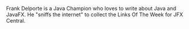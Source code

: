 Frank Delporte is a Java Champion who loves to write about Java and JavaFX. He "sniffs the internet" to collect the Links Of The Week for JFX Central.
